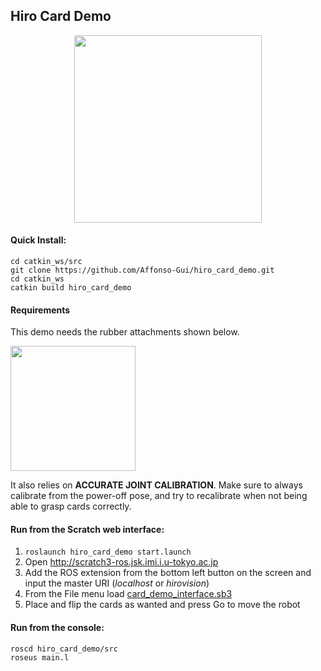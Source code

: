 ## Hiro Card Demo

<p align="center">
  <img height="300" src="https://user-images.githubusercontent.com/20625381/78788917-678e3280-79e7-11ea-97c1-b84a2465a2ca.jpg">
</p>

#### Quick Install:
```shell
cd catkin_ws/src
git clone https://github.com/Affonso-Gui/hiro_card_demo.git
cd catkin_ws
catkin build hiro_card_demo
```

#### Requirements

This demo needs the rubber attachments shown below.
<p align="left">
  <img height="200" src="https://user-images.githubusercontent.com/20625381/210297979-a8e0980b-6a55-4295-bf5e-c697ee2bdf58.jpg">

It also relies on **ACCURATE JOINT CALIBRATION**. 
Make sure to always calibrate from the power-off pose, and try to recalibrate when not being able to grasp cards correctly.

#### Run from the Scratch web interface:
1. `roslaunch hiro_card_demo start.launch`
1. Open http://scratch3-ros.jsk.imi.i.u-tokyo.ac.jp
1. Add the ROS extension from the bottom left button on the screen and input the master URI (*localhost* or *hirovision*)
1. From the File menu load [card_demo_interface.sb3](https://github.com/Affonso-Gui/hiro_card_demo/blob/master/src/card_demo_interface.sb3)
1. Place and flip the cards as wanted and press Go to move the robot


#### Run from the console:
```shell
roscd hiro_card_demo/src
roseus main.l
```
